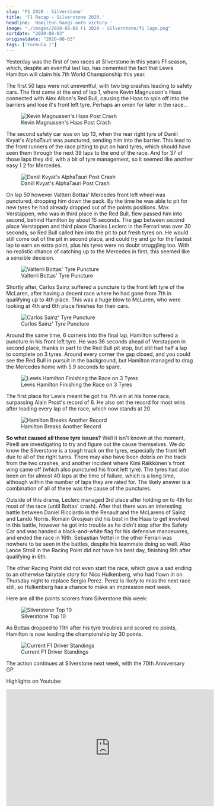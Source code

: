 ```yaml
---
slug: 'F1 2020 - Silverstone'
title: 'F1 Recap - Silverstone 2020.'
headline: 'Hamilton hangs onto victory.'
image: "./images/2020-08-03 F1 2020 - Silverstone/f1 logo.png"
sortdate: "2020-08-03"
originaldate: "2020-08-03"
tags: ['Formula 1']
---
```


Yesterday was the first of two races at Silverstone in this years F1 season, which, despite an eventful last lap, has cemented the fact that Lewis Hamilton will claim his 7th World Championship this year.

The first 50 laps were not uneventful, with two big crashes leading to safety cars. The first came at the end of lap 1, where Kevin Magnusson's Haas connected with Alex Albon's Red Bull, causing the Haas to spin off into the barriers and lose it's front left tyre. Perhaps an omen for later in the race... 

<div id="imageDiv">
    <figure>
        <img src="./images/2020-08-03 F1 2020 - Silverstone/magnussen crash.png" alt="Kevin Magnussen's Haas Post Crash">
        <figcaption>Kevin Magnussen's Haas Post Crash</figcaption>
    </figure>
</div>


The second safety car was on lap 13, when the rear right tyre of Daniil Kvyat's AlphaTauri was punctured, sending him into the barrier. This lead to the front runners of the race pitting to put on hard tyres, which should have seen them through the next 39 laps to the end of the race. And for 37 of those laps they did, with a bit of tyre management, so it seemed like another easy 1 2 for Mercedes. 


<div id="imageDiv">
    <figure>
        <img src="./images/2020-08-03 F1 2020 - Silverstone/kvyat crash.png" alt="Daniil Kvyat's AlphaTauri Post Crash">
        <figcaption>Daniil Kvyat's AlphaTauri Post Crash</figcaption>
    </figure>
</div>

On lap 50 however Valtteri Bottas' Mercedes front left wheel was punctured, dropping him down the pack. By the time he was able to pit for new tyres he had already dropped out of the points positions. Max Verstappen, who was in third place in the Red Bull, flew passed him into second, behind Hamilton by about 15 seconds. The gap between second place Verstappen and third place Charles Leclerc in the Ferrari was over 30 seconds, so Red Bull called him into the pit to put fresh tyres on. He would still come out of the pit in second place, and could try and go for the fastest lap to earn an extra point, plus his tyres were no doubt struggling too. With no realistic chance of catching up to the Mercedes in first, this seemed like a sensible decision.

<div id="imageDiv">
    <figure>
        <img src="./images/2020-08-03 F1 2020 - Silverstone/bottas tyre.png" alt="Valterri Bottas' Tyre Puncture">
        <figcaption>Valterri Bottas' Tyre Puncture</figcaption>
    </figure>
</div>

Shortly after, Carlos Sainz suffered a puncture to the front left tyre of the McLaren, after having a decent race where he had gone from 7th in qualifying up to 4th place. This was a huge blow to McLaren, who were looking at 4th and 6th place finishes for their cars.

<div id="imageDiv">
    <figure>
        <img src="./images/2020-08-03 F1 2020 - Silverstone/sainz tyre.png" alt="Carlos Sainz' Tyre Puncture">
        <figcaption>Carlos Sainz' Tyre Puncture</figcaption>
    </figure>
</div>

Around the same time, 6 corners into the final lap, Hamilton suffered a puncture in his front left tyre. He was 36 seconds ahead of Verstappen in second place, thanks in part to the Red Bull pit stop, but still had half a lap to complete on 3 tyres. Around every corner the gap closed, and you could see the Red Bull in pursuit in the background, but Hamilton managed to drag the Mercedes home with 5.9 seconds to spare. 

<div id="imageDiv">
    <figure>
        <img src="./images/2020-08-03 F1 2020 - Silverstone/hamilton finish.png" alt="Lewis Hamilton Finishing the Race on 3 Tyres">
        <figcaption>Lewis Hamilton Finishing the Race on 3 Tyres</figcaption>
    </figure>
</div>

The first place for Lewis meant he got his 7th win at his home race, surpassing Alain Prost's record of 6. He also set the record for most wins after leading every lap of the race, which now stands at 20. 

<div id="imageDiv">
    <figure>
        <img src="./images/2020-08-03 F1 2020 - Silverstone/hamilton record.png" alt="Hamilton Breaks Another Record">
        <figcaption>Hamilton Breaks Another Record</figcaption>
    </figure>
</div>

**So what caused all these tyre issues?** Well it isn't known at the moment, Pirelli are investigating to try and figure out the cause themselves. We do know the Silverstone is a tough track on the tyres, especially the front left due to all of the right turns. There may also have been debris on the track from the two crashes, and another incident where Kimi Räikkönen's front wing came off (which also punctured his front left tyre). The tyres had also been on for almost 40 laps at the time of failure, which is a long time, although within the number of laps they are rated for. The likely answer is a combination of all of these was the cause of the punctures. 

Outside of this drama, Leclerc managed 3rd place after holding on to 4th for most of the race (until Bottas' crash). After that there was an interesting battle between Daniel Ricciardo in the Renault and the McLarens of Sainz and Lando Norris. Romain Grosjean did his best in the Haas to get involved in this battle, however he got into trouble as he didn't stop after the Safety Car and was handed a black-and-white flag for his defensive manoeuvres, and ended the race in 16th. Sebastian Vettel in the other Ferrari was nowhere to be seen in the battles, despite his teammate doing so well. Also Lance Stroll in the Racing Point did not have his best day, finishing 9th after qualifying in 6th.

The other Racing Point did not even start the race, which gave a sad ending to an otherwise fairytale story for Nico Hulkenberg, who had flown in on Thursday night to replace Sergio Perez. Perez is likely to miss the next race still, so Hulkenberg has a chance to make an impression next week.

Here are all the points scorers from Silverstone this week:

<div id="imageDiv">
    <figure>
        <img src="./images/2020-08-03 F1 2020 - Silverstone/silverstone results.jpg" alt="Silverstone Top 10">
        <figcaption>Silverstone Top 10</figcaption>
    </figure>
</div>

As Bottas dropped to 11th after his tyre troubles and scored no points, Hamilton is now leading the championship by 30 points.

<div id="imageDiv">
    <figure>
        <img src="./images/2020-08-03 F1 2020 - Silverstone/driver standings.png" alt="Current F1 Driver Standings">
        <figcaption>Current F1 Driver Standings</figcaption>
    </figure>
</div>

The action continues at Silverstone next week, with the 70th Anniversary GP.

Highlights on Youtube:
<div id="videoDiv">
  <iframe width="560" height="315" src="https://www.youtube.com/embed/HmEsqWosuS8" frameborder="0" allow="accelerometer; autoplay; encrypted-media; gyroscope; picture-in-picture" allowfullscreen></iframe>
</div>